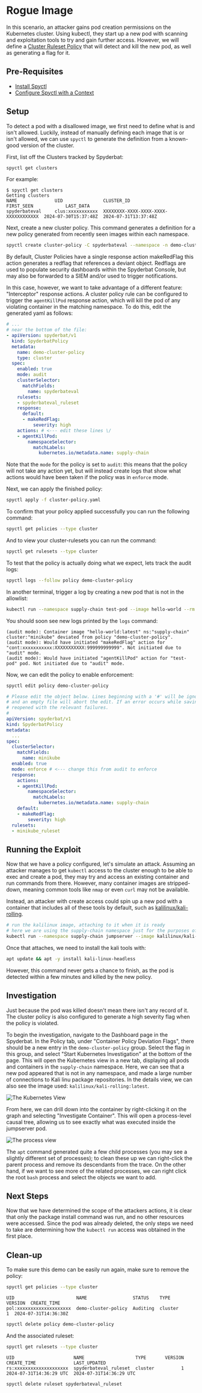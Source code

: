 # Rogue Image

In this scenario, an attacker gains pod creation permissions on the Kubernetes cluster. Using kubectl, they start up a new pod with scanning and exploitation tools to try and gain further access. However, we will define a [Cluster Ruleset Policy](https://docs.spyderbat.com/concepts/guardian/ruleset_policies) that will detect and kill the new pod, as well as generating a flag for it.

## Pre-Requisites

* [Install Spyctl](https://docs.spyderbat.com/installation/spyctl)
* [Configure Spyctl with a Context](https://docs.spyderbat.com/installation/spyctl/spyctl-initial-configuration)

## Setup

To detect a pod with a disallowed image, we first need to define what is and isn't allowed. Luckily, instead of manually defining each image that is or isn't allowed, we can use `spyctl` to generate the definition from a known-good version of the cluster.

First, list off the Clusters tracked by Spyderbat:

```sh
spyctl get clusters
```

For example:
```
$ spyctl get clusters
Getting clusters
NAME              UID               CLUSTER_ID                            FIRST_SEEN            LAST_DATA
spyderbateval     clus:xxxxxxxxxxx  XXXXXXXX-XXXX-XXXX-XXXX-XXXXXXXXXXXX  2024-07-30T15:37:48Z  2024-07-31T13:37:48Z
```

Next, create a new cluster policy. This command generates a definition for a new policy generated from recently seen images within each namespace.

```sh
spyctl create cluster-policy -C spyderbateval --namespace -n demo-cluster-policy > cluster-policy.yaml
```

By default, Cluster Policies have a single response action makeRedFlag this action generates a redflag that references a deviant object. Redflags are used to populate security dashboards within the Spyderbat Console, but may also be forwarded to a SIEM and/or used to trigger notifications.

In this case, however, we want to take advantage of a different feature: "Interceptor" response actions. A cluster policy rule can be configured to trigger the `agentKillPod` response action, which will kill the pod of any violating container in the matching namespace. To do this, edit the generated yaml as follows:

```yaml
# ...
# near the bottom of the file:
- apiVersion: spyderbat/v1
  kind: SpyderbatPolicy
  metadata:
    name: demo-cluster-policy
    type: cluster
  spec:
    enabled: true
    mode: audit
    clusterSelector:
      matchFields:
        name: spyderbateval
    rulesets:
    - spyderbateval_ruleset
    response:
      default:
      - makeRedFlag:
          severity: high
    actions: # <--- edit these lines \/
    - agentKillPod:
        namespaceSelector:
          matchLabels:
            kubernetes.io/metadata.name: supply-chain
```

Note that the `mode` for the policy is set to `audit`: this means that the policy will not take any action yet, but will instead create logs that show what actions would have been taken if the policy was in `enforce` mode.

Next, we can apply the finished policy:

```sh
spyctl apply -f cluster-policy.yaml
```

To confirm that your policy applied successfully you can run the following command:
```sh
spyctl get policies --type cluster
```

And to view your cluster-rulesets you can run the command:
```sh
spyctl get rulesets --type cluster
```

To test that the policy is actually doing what we expect, lets track the audit logs:

```sh
spyctl logs --follow policy demo-cluster-policy
```

In another terminal, trigger a log by creating a new pod that is not in the allowlist:

```sh
kubectl run --namespace supply-chain test-pod --image hello-world --rm -i --restart='Never'
```

You should soon see new logs printed by the `logs` command:

```
(audit mode): Container image "hello-world:latest" ns:"supply-chain" cluster:"minikube" deviated from policy "demo-cluster-policy".
(audit mode): Would have initiated "makeRedFlag" action for "cont:xxxxxxxxxxx:XXXXXXXXXXX:999999999999". Not initiated due to "audit" mode.
(audit mode): Would have initiated "agentKillPod" action for "test-pod" pod. Not initiated due to "audit" mode.
```

Now, we can edit the policy to enable enforcement:

```sh
spyctl edit policy demo-cluster-policy
```

```yaml
# Please edit the object below. Lines beginning with a '#' will be ignored,
# and an empty file will abort the edit. If an error occurs while saving this file will be
# reopened with the relevant failures.
#
apiVersion: spyderbat/v1
kind: SpyderbatPolicy
metadata:
  ...
spec:
  clusterSelector:
    matchFields:
      name: minikube
  enabled: true
  mode: enforce # <--- change this from audit to enforce
  response:
    actions:
    - agentKillPod:
        namespaceSelector:
          matchLabels:
            kubernetes.io/metadata.name: supply-chain
    default:
    - makeRedFlag:
        severity: high
  rulesets:
  - minikube_ruleset
```

## Running the Exploit

Now that we have a policy configured, let's simulate an attack. Assuming an attacker manages to get `kubectl` access to the cluster enough to be able to exec and create a pod, they may try and access an existing container and run commands from there. However, many container images are stripped-down, meaning common tools like `nmap` or even `curl` may not be available.

Instead, an attacker with create access could spin up a new pod with a container that includes all of these tools by default, such as [kalilinux/kali-rolling](https://www.kali.org/docs/containers/official-kalilinux-docker-images/).

```sh
# run the kalilinux image, attaching to it when it is ready
# here we are using the supply-chain namespace just for the purposes of the demo
kubectl run --namespace supply-chain jumpserver --image kalilinux/kali-rolling --rm -i --restart='Never'
```

Once that attaches, we need to install the kali tools with:

```sh
apt update && apt -y install kali-linux-headless
```

However, this command never gets a chance to finish, as the pod is detected within a few minutes and killed by the new policy.

## Investigation

Just because the pod was killed doesn't mean there isn't any record of it. The cluster policy is also configured to generate a high severity flag when the policy is violated.

To begin the investigation, navigate to the Dashboard page in the Spyderbat. In the Policy tab, under "Container Policy Deviation Flags", there should be a new entry in the `demo-cluster-policy` group. Select the flag in this group, and select "Start Kubernetes Investigation" at the bottom of the page. This will open the Kubernetes view in a new tab, displaying all pods and containers in the `supply-chain` namespace. Here, we can see that a new pod appeared that is not in any namespace, and made a large number of connections to Kali linu package repositories. In the details view, we can also see the image used: `kalilinux/kali-rolling:latest`.

![The Kubernetes View](./kubernetes_view.png)

From here, we can drill down into the container by right-clicking it on the graph and selecting "Investigate Container". This will open a process-level causal tree, allowing us to see exactly what was executed inside the jumpserver pod.

![The process view](./process_view.png)

The `apt` command generated quite a few child processes (you may see a slightly different set of processes); to clean these up we can right-click the parent process and remove its descendants from the trace. On the other hand, if we want to see more of the related processes, we can right click the root `bash` process and select the objects we want to add.

## Next Steps

Now that we have determined the scope of the attackers actions, it is clear that only the package install command was run, and no other resources were accessed. Since the pod was already deleted, the only steps we need to take are determining how the `kubectl run` access was obtained in the first place.

## Clean-up

To make sure this demo can be easily run again, make sure to remove the policy:

```sh
spyctl get policies --type cluster
```

```
UID                       NAME                 STATUS    TYPE       VERSION  CREATE_TIME
pol:xxxxxxxxxxxxxxxxxxxx  demo-cluster-policy  Auditing  cluster          1  2024-07-31T14:36:30Z
```

```sh
spyctl delete policy demo-cluster-policy
```

And the associated ruleset:

```sh
spyctl get rulesets --type cluster
```

```
UID                      NAME                   TYPE       VERSION  CREATE_TIME              LAST_UPDATED
rs:xxxxxxxxxxxxxxxxxxxx  spyderbateval_ruleset  cluster          1  2024-07-31T14:36:29 UTC  2024-07-31T14:36:29 UTC
```

```sh
spyctl delete ruleset spyderbateval_ruleset
```

